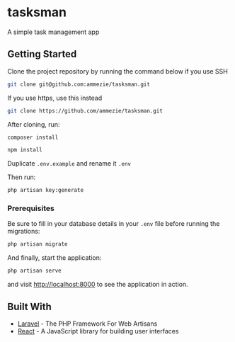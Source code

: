 # tasksman

A simple task management app

## Getting Started

Clone the project repository by running the command below if you use SSH

```bash
git clone git@github.com:ammezie/tasksman.git
```

If you use https, use this instead

```bash
git clone https://github.com/ammezie/tasksman.git
```

After cloning, run:

```bash
composer install
```

```bash
npm install
```

Duplicate `.env.example` and rename it `.env`

Then run:

```bash
php artisan key:generate
```

### Prerequisites

Be sure to fill in your database details in your `.env` file before running the migrations:

```bash
php artisan migrate
```

And finally, start the application:

```bash
php artisan serve
```

and visit [http://localhost:8000](http://localhost:8000) to see the application in action.

## Built With

* [Laravel](https://laravel.com) - The PHP Framework For Web Artisans
* [React](https://reactjs.org) - A JavaScript library for building user interfaces
